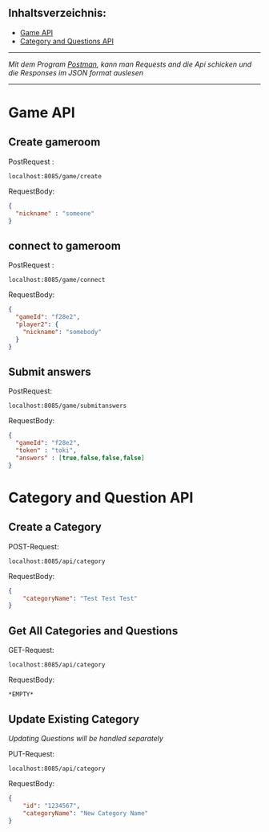 


## Inhaltsverzeichnis:

- [Game API](#game-api)
- [Category and Questions API](#cat-and-que-api)
___

*Mit dem Program [Postman](https://www.postman.com), kann man Requests and die Api schicken und die Responses im JSON format auslesen*
___
<h1 id="game-api">Game API</h1>

## Create gameroom

PostRequest : 
```
localhost:8085/game/create 
```
RequestBody: 
````json lines
{
  "nickname" : "someone"
}
````
             
             
## connect to gameroom

PostRequest : 
```
localhost:8085/game/connect
```
RequestBody: 
```json lines
{
  "gameId": "f28e2",
  "player2": {
    "nickname": "somebody"
  }
}
```
             
## Submit answers

PostRequest: 
```
localhost:8085/game/submitanswers
```
RequestBody: 
```json lines
{
  "gameId": "f28e2",
  "token" : "toki",
  "answers" : [true,false,false,false]
}
```

<h1 id="cat-and-que-api">Category and Question API</h1>

## Create a Category

POST-Request: 
```
localhost:8085/api/category
```

RequestBody:

```json lines
{
    "categoryName": "Test Test Test"
}
```
## Get All Categories and Questions

GET-Request:
```
localhost:8085/api/category
```

RequestBody: 
```
*EMPTY*
```
## Update Existing Category 
*Updating Questions will be handled separately*

PUT-Request:
```
localhost:8085/api/category
```

RequestBody:

```json lines
{
    "id": "1234567",
    "categoryName": "New Category Name"
}
```